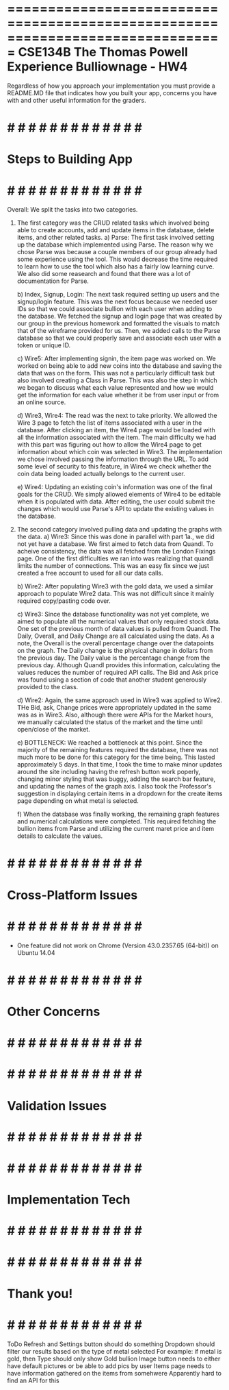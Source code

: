 ===============================================================================
                     CSE134B The Thomas Powell Experience
                               Bulliownage - HW4
===============================================================================

Regardless of how you approach your implementation you must provide a README.MD file that indicates how you built your app, concerns you have with and other useful information for the graders.

# # # # # # # # # # # # # # # 
#  Steps to Building App    #
# # # # # # # # # # # # # # #

Overall: We split the tasks into two categories. 
1) The first category was the CRUD related tasks which involved being able to create accounts, add and update items in the database, delete items, and other related tasks. 
	a) Parse: The first task involved setting up the database which implemented using Parse. The reason why we chose Parse was because a couple members of our group already had some experience using the tool. This would decrease the time required to learn how to use the tool which also has a fairly low learning curve. We also did some reasearch and found that there was a lot of documentation for Parse.

	b) Index, Signup, Login: The next task required setting up users and the signup/login feature. This was the next focus because we needed user IDs so that we could associate bullion with each user when adding to the database. We fetched the signup and login page that was created by our group in the previous homework and formatted the visuals to match that of the wireframe provided for us. Then, we added calls to the Parse database so that we could properly save and associate each user with a token or unique ID.

	c) Wire5: After implementing signin, the item page was worked on. We worked on being able to add new coins into the database and saving the data that was on the form. This was not a particularly difficult task but also involved creating a Class in Parse. This was also the step in which we began to discuss what each value represented and how we would get the information for each value whether it be from user input or from an online source.

	d) Wire3, Wire4: The read was the next to take priority. We allowed the Wire 3 page to fetch the list of items associated with a user in the database. After clicking an item, the Wire4 page would be loaded with all the information associated with the item. The main difficulty we had with this part was figuring out how to allow the Wire4 page to get information about which coin was selected in Wire3. The implementation we chose involved passing the information through the URL. To add some level of security to this feature, in Wire4 we check whether the coin data being loaded actually belongs to the current user.

	e) Wire4: Updating an existing coin's information was one of the final goals for the CRUD. We simply allowed elements of Wire4 to be editable when it is populated with data. After editing, the user could submit the changes which would use Parse's API to update the existing values in the database.

2) The second category involved pulling data and updating the graphs with the data.
	a) Wire3: Since this was done in parallel with part 1a., we did not yet have a database. We first aimed to fetch data from Quandl. To acheive consistency, the data was all fetched from the London Fixings page. One of the first difficulties we ran into was realizing that quandl limits the number of connections. This was an easy fix since we just created a free account to used for all our data calls.

	b) Wire2: After populating Wire3 with the gold data, we used a similar approach to populate Wire2 data. This was not difficult since it mainly required copy/pasting code over.

	c) Wire3: Since the database functionality was not yet complete, we aimed to populate all the numerical values that only required stock data. One set of the previous month of data values is pulled from Quandl. The Daily, Overall, and Daily Change are all calculated using the data. As a note, the Overall is the overall percentage change over the datapoints on the graph. The Daily change is the physical change in dollars from the previous day. The Daily value is the percentage change from the previous day. Although Quandl provides this information, calculating the values reduces the number of required API calls. The Bid and Ask price was found using a section of code that another student generously provided to the class. 

	d) Wire2: Again, the same approach used in Wire3 was applied to Wire2. THe Bid, ask, Change prices were appropriately updated in the same was as in Wire3. Also, although there were APIs for the Market hours, we manually calculated the status of the market and the time until open/close of the market.

	e) BOTTLENECK: We reached a bottleneck at this point. Since the majority of the remaining features required the database, there was not much more to be done for this category for the time being. This lasted approximately 5 days. In that time, I took the time to make minor updates around the site including having the refresh button work poperly, changing minor styling that was buggy, adding the search bar feature, and updating the names of the graph axis. I also took the Professor's suggestion in displaying certain items in a dropdown for the create items page depending on what metal is selected. 

	f) When the database was finally working, the remaining graph features and numerical calculations were completed. This required fetching the bullion items from Parse and utilizing the current maret price and item details to calculate the values. 

# # # # # # # # # # # # # # # 
#   Cross-Platform Issues   #
# # # # # # # # # # # # # # #
- One feature did not work on Chrome (Version 43.0.2357.65 (64-bit)) on Ubuntu 14.04
# # # # # # # # # # # # # # # 
#       Other Concerns      #
# # # # # # # # # # # # # # #	


# # # # # # # # # # # # # # # 
#     Validation Issues     #
# # # # # # # # # # # # # # #	

# # # # # # # # # # # # # # # 
#    Implementation Tech    #
# # # # # # # # # # # # # # #

# # # # # # # # # # # # # # # 
#        Thank you!         #
# # # # # # # # # # # # # # #

ToDo
Refresh and Settings button should do something
Dropdown should filter our results based on the type of metal selected
	For example: if metal is gold, then Type should only show Gold bullion
Image button needs to either have default pictures or be able to add pics by user
Items page needs to have information gathered on the items from somehwere
	Apparently hard to find an API for this